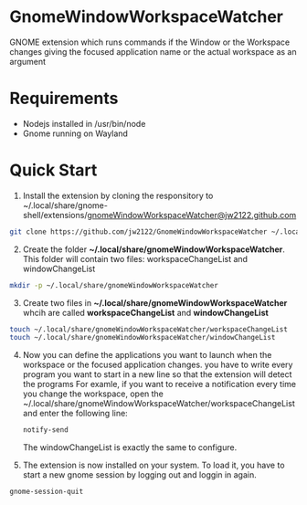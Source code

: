 # GnomeWindowWorkspaceWatcher

GNOME extension which runs commands if the Window or the Workspace changes giving the focused application name or the actual workspace as an argument

# Requirements

* Nodejs installed in /usr/bin/node
* Gnome running on Wayland

# Quick Start

1. Install the extension by cloning the responsitory to ~/.local/share/gnome-shell/extensions/gnomeWindowWorkspaceWatcher@jw2122.github.com

```sh
git clone https://github.com/jw2122/GnomeWindowWorkspaceWatcher ~/.local/share/gnome-shell/extensions/gnomeWindowWorkspaceWatcher@jw2122.github.com
```

2. Create the folder **~/.local/share/gnomeWindowWorkspaceWatcher**. This folder will contain two files: workspaceChangeList and windowChangeList
```sh
mkdir -p ~/.local/share/gnomeWindowWorkspaceWatcher
```

3. Create two files in **~/.local/share/gnomeWindowWorkspaceWatcher** whcih are called **workspaceChangeList** and **windowChangeList**
```sh
touch ~/.local/share/gnomeWindowWorkspaceWatcher/workspaceChangeList
touch ~/.local/share/gnomeWindowWorkspaceWatcher/windowChangeList
```
4. Now you can define the applications you want to launch when the workspace or the focused application changes. you have to write every program you want to start in a new line so that the extension will detect the programs
    For examle, if you want to receive a notification every time you change the workspace, open the ~/.local/share/gnomeWindowWorkspaceWatcher/workspaceChangeList and enter the following line:
    ```txt
    notify-send
    ```
    The windowChangeList is exactly the same to configure.

5. The extension is now installed on your system. To load it, you have to start a new gnome session by logging out and loggin in again.
```sh
gnome-session-quit
```